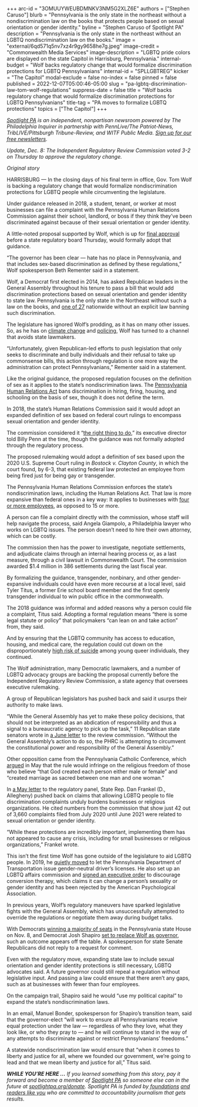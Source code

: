 +++
arc-id = "3OMUUYWEUBDMNKV3NM5G2XLZ6E"
authors = ["Stephen Caruso"]
blurb = "Pennsylvania is the only state in the northeast without a nondiscrimination law on the books that protects people based on sexual orientation or gender identity."
byline = "Stephen Caruso of Spotlight PA"
description = "Pennsylvania is the only state in the northeast without an LGBTQ nondiscrimination law on the books."
image = "external/6qd571q5nv7xz4r9gy9658he7g.jpeg"
image-credit = "Commonwealth Media Services"
image-description = "LGBTQ pride colors are displayed on the state Capitol in Harrisburg, Pennsylvania."
internal-budget = "Wolf backs regulatory change that would formalize discrimination protections for LGBTQ Pennsylvanians"
internal-id = "SPLLGBTREG"
kicker = "The Capitol"
modal-exclude = false
no-index = false
pinned = false
published = 2022-12-07T05:00:46-05:00
slug = "pa-lgbtq-discrimination-law-tom-wolf-regulations"
suppress-date = false
title = "Wolf backs regulatory change that would formalize discrimination protections for LGBTQ Pennsylvanians"
title-tag = "PA moves to formalize LGBTQ protections"
topics = ["The Capitol"]
+++

<a href="https://www.spotlightpa.org/"><i>Spotlight PA</i></a><i> is an independent, nonpartisan newsroom powered by The Philadelphia Inquirer in partnership with PennLive/The Patriot-News, TribLIVE/Pittsburgh Tribune-Review, and WITF Public Media. </i><a href="https://www.spotlightpa.org/newsletters"><i>Sign up for our free newsletters</i></a><i>.</i>

<i>Update, Dec. 8: The Independent Regulatory Review Commission voted 3-2 on Thursday to approve the regulatory change.</i>

<i>Original story</i>

HARRISBURG — In the closing days of his final term in office, Gov. Tom Wolf is backing a regulatory change that would formalize nondiscrimination protections for LGBTQ people while circumventing the legislature.

Under guidance released in 2018, a student, tenant, or worker at most businesses can file a complaint with the Pennsylvania Human Relations Commission against their school, landlord, or boss if they think they’ve been discriminated against because of their sexual orientation or gender identity.

A little-noted proposal supported by Wolf, which is up for <a href="http://www.irrc.state.pa.us/regulations/RegSrchRslts.cfm?ID=3350">final approval</a> before a state regulatory board Thursday, would formally adopt that guidance.

<script src="https://www.spotlightpa.org/embed.js" async></script><div data-spl-embed-version="1" data-spl-src="https://www.spotlightpa.org/embeds/newsletter/"></div>


“The governor has been clear — hate has no place in Pennsylvania, and that includes sex-based discrimination as defined by these regulations,” Wolf spokesperson Beth Rementer said in a statement.

Wolf, a Democrat first elected in 2014, has asked Republican leaders in the General Assembly throughout his tenure to pass a bill that would add discrimination protections based on sexual orientation and gender identity to state law. Pennsylvania is the only state in the Northeast without such a law on the books, and <a href="https://web.archive.org/20220101195235/https://freedomforallamericans.org/states/">one of 27</a> nationwide without an explicit law banning such discrimination.

The legislature has ignored Wolf’s prodding, as it has on many other issues. So, as he has on <a href="https://www.inquirer.com/politics/pennsylvania/pennsylvania-climate-carbon-rule-tom-wolf-20220703.html">climate change</a> and <a href="https://web.archive.org/web/20230116185945/https://www.governor.pa.gov/newsroom/gov-wolf-signs-executive-order-to-create-pennsylvania-state-law-enforcement-citizen-advisory-commission/">policing</a>, Wolf has turned to a channel that avoids state lawmakers.

“Unfortunately, given Republican-led efforts to push legislation that only seeks to discriminate and bully individuals and their refusal to take up commonsense bills, this action through regulation is one more way the administration can protect Pennsylvanians,” Rementer said in a statement.

Like the original guidance, the proposed regulation focuses on the definition of sex as it applies to the state’s nondiscrimination laws. The <a href="https://www.legis.state.pa.us/cfdocs/legis/LI/uconsCheck.cfm?txtType=HTM&yr=1955&sessInd=0&smthLwInd=0&act=222&chpt=0&sctn=9&subsctn=0">Pennsylvania Human Relations Act</a> bans discrimination in hiring, firing, housing, and schooling on the basis of sex, though it does not define the term.

In 2018, the state’s Human Relations Commission said it would adopt an expanded definition of sex based on federal court rulings to encompass sexual orientation and gender identity.

The commission considered it “<a href="https://billypenn.com/2018/08/15/pennsylvanians-can-finally-file-lgbtq-discrimination-complaints/">the right thing to do</a>,” its executive director told Billy Penn at the time, though the guidance was not formally adopted through the regulatory process.

The proposed rulemaking would adopt a definition of sex based upon the 2020 U.S. Supreme Court ruling in <i>Bostock v. Clayton County</i>, in which the court found, by 6-3, that existing federal law protected an employee from being fired just for being gay or transgender.

The Pennsylvania Human Relations Commission enforces the state’s nondiscrimination laws, including the Human Relations Act. That law is more expansive than federal ones in a key way: It applies to businesses with <a href="https://web.archive.org/20221207111817/https://www.phrc.pa.gov/AboutUs/Documents/Fair%20Employment.pdf">four or more employees</a>, as opposed to 15 or more.

A person can file a complaint directly with the commission, whose staff will help navigate the process, said Angela Giampolo, a Philadelphia lawyer who works on LGBTQ issues. The person doesn’t need to hire their own attorney, which can be costly.

The commission then has the power to investigate, negotiate settlements, and adjudicate claims through an internal hearing process or, as a last measure, through a civil lawsuit in Commonwealth Court. The commission awarded $1.4 million in 386 settlements during the last fiscal year.

By formalizing the guidance, transgender, nonbinary, and other gender-expansive individuals could have even more recourse at a local level, said Tyler Titus, a former Erie school board member and the first openly transgender individual to win public office in the commonwealth.

The 2018 guidance was informal and added reasons why a person could file a complaint, Titus said. Adopting a formal regulation means “there is some legal statute or policy” that policymakers “can lean on and take action” from, they said.

And by ensuring that the LGBTQ community has access to education, housing, and medical care, the regulation could cut down on the disproportionately <a href="https://www.thetrevorproject.org/resources/article/facts-about-lgbtq-youth-suicide/">high risk of suicide</a> among young queer individuals, they continued.

The Wolf administration, many Democratic lawmakers, and a number of LGBTQ advocacy groups are backing the proposal currently before the Independent Regulatory Review Commission, a state agency that oversees executive rulemaking.

A group of Republican legislators has pushed back and said it usurps their authority to make laws.

“While the General Assembly has yet to make these policy decisions, that should not be interpreted as an abdication of responsibility and thus a signal to a bureaucratic agency to pick up the task,” 11 Republican state senators wrote in <a href="https://web.archive.org/20221207111942/http://www.irrc.state.pa.us/docs/3339/COMMENTS_LEGISLATIVE/3339%2006-07-22%20Sen%20Martin%20and%2010%20Senators.pdf">a June letter</a> to the review commission. “Without the General Assembly’s action to do so, the PHRC is attempting to circumvent the constitutional power and responsibility of the General Assembly.”

Other opposition came from the Pennsylvania Catholic Conference, which <a href="https://web.archive.org/20221207112002/http://www.irrc.state.pa.us/docs/3339/COMMENTS_PUBLIC/3339%2005-11-22%20PA%20CATHOLIC%20CONFERENCE.pdf">argued</a> in May that the rule would infringe on the religious freedom of those who believe “that God created each person either male or female” and “created marriage as sacred between one man and one woman.”

In <a href="https://web.archive.org/20221207111817/http://www.irrc.state.pa.us/docs/3339/COMMENTS_LEGISLATIVE/3339%2005-17-22%20REP%20DAN%20FRANKEL.pdf">a May letter</a> to the regulatory panel, State Rep. Dan Frankel (D., Allegheny) pushed back on claims that allowing LGBTQ people to file discrimination complaints unduly burdens businesses or religious organizations. He cited numbers from the commission that show just 42 out of 3,660 complaints filed from July 2020 until June 2021 were related to sexual orientation or gender identity.

“While these protections are incredibly important, implementing them has not appeared to cause any crisis, including for small businesses or religious organizations,” Frankel wrote.

This isn’t the first time Wolf has gone outside of the legislature to aid LGBTQ people. In 2019, he <a href="https://apnews.com/article/b12bb95e921444e6a52c6d86dbd541fb">quietly moved</a> to let the Pennsylvania Department of Transportation issue gender-neutral driver’s licenses. He also set up an LGBTQ affairs commission and <a href="https://billypenn.com/2022/08/18/conversion-therapy-ban-pennsylvania-wolf-decree-lgbtq/" target="_blank">signed an executive order</a> to discourage conversion therapy, which claims it can change a person’s sexuality or gender identity and has been rejected by the American Psychological Association.

In previous years, Wolf’s regulatory maneuvers have sparked legislative fights with the General Assembly, which has unsuccessfully attempted to override the regulations or negotiate them away during budget talks.

With Democrats <a href="https://www.spotlightpa.org/news/2022/12/pa-election-2022-house-control-split-democrats-republicans/">winning a majority of seats</a> in the Pennsylvania state House on Nov. 8, and Democrat Josh Shapiro <a href="https://www.spotlightpa.org/news/2022/12/pa-election-2022-governor-josh-shapiro-transition-teams/">set to replace Wolf as governor</a>, such an outcome appears off the table. A spokesperson for state Senate Republicans did not reply to a request for comment.

<script src="https://www.spotlightpa.org/embed.js" async></script><div data-spl-embed-version="1" data-spl-src="https://www.spotlightpa.org/embeds/donate/?eyebrow_text=SUPPORT%20SPOTLIGHT%20PA&cta_text=YES%2C%20I%20WANT%20TO%20CONTRIBUTE&teaser_text=The%20future%20of%20Spotlight%20PA%20depends%20on%20your%20support.%20Make%20a%20tax-deductible%20gift%20now%20to%20ensure%20this%20vital%20journalism%20can%20continue%20in%202023.%20As%20a%20special%20bonus%2C%20%3Cb%3Eall%20gifts%20will%20be%20DOUBLED."></div>

Even with the regulatory move, expanding state law to include sexual orientation and gender identity protections is still necessary, LGBTQ advocates said. A future governor could still repeal a regulation without legislative input. And passing a law could ensure that there aren’t any gaps, such as at businesses with fewer than four employees.

On the campaign trail, Shapiro said he would “use my political capital” to expand the state’s nondiscrimination laws.

In an email, Manuel Bonder, spokesperson for Shapiro’s transition team, said that the governor-elect “will work to ensure all Pennsylvanians receive equal protection under the law — regardless of who they love, what they look like, or who they pray to — and he will continue to stand in the way of any attempts to discriminate against or restrict Pennsylvanians’ freedoms.”

A statewide nondiscrimination law would ensure that “when it comes to liberty and justice for all, where we founded our government, we’re going to lead and that we mean liberty and justice for all,” Titus said.

<i><b>WHILE YOU’RE HERE ...</b></i><i> If you learned something from this story, pay it forward and become a member of </i><a href="https://www.spotlightpa.org/"><i>Spotlight PA</i></a><i> so someone else can in the future at </i><a href="http://spotlightpa.org/donate"><i>spotlightpa.org/donate</i></a><i>. Spotlight PA is funded by</i><a href="https://www.spotlightpa.org/support"><i> foundations</i></a><i> </i><a href="https://www.spotlightpa.org/support"><i>and readers like you</i></a><i> who are committed to accountability journalism that gets results.</i>
